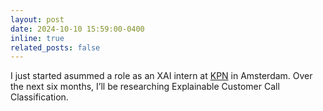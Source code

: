 ```yaml
---
layout: post
date: 2024-10-10 15:59:00-0400
inline: true
related_posts: false
---
```


I just started asummed a role as an XAI intern at [KPN](https://www.kpn.com/) in Amsterdam. Over the next six months, I’ll be researching Explainable Customer Call Classification.